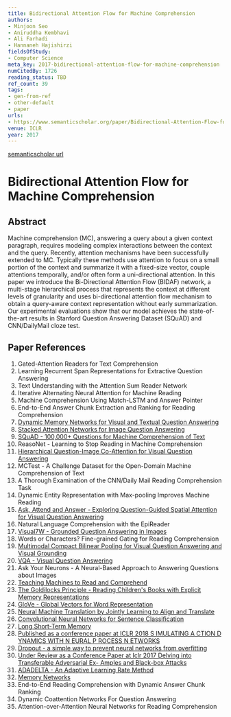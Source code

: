 ```yaml
---
title: Bidirectional Attention Flow for Machine Comprehension
authors:
- Minjoon Seo
- Aniruddha Kembhavi
- Ali Farhadi
- Hannaneh Hajishirzi
fieldsOfStudy:
- Computer Science
meta_key: 2017-bidirectional-attention-flow-for-machine-comprehension
numCitedBy: 1726
reading_status: TBD
ref_count: 39
tags:
- gen-from-ref
- other-default
- paper
urls:
- https://www.semanticscholar.org/paper/Bidirectional-Attention-Flow-for-Machine-Seo-Kembhavi/3a7b63b50c64f4ec3358477790e84cbd6be2a0b4?sort=total-citations
venue: ICLR
year: 2017
---
```


[semanticscholar url](https://www.semanticscholar.org/paper/Bidirectional-Attention-Flow-for-Machine-Seo-Kembhavi/3a7b63b50c64f4ec3358477790e84cbd6be2a0b4?sort=total-citations)

# Bidirectional Attention Flow for Machine Comprehension

## Abstract

Machine comprehension (MC), answering a query about a given context paragraph, requires modeling complex interactions between the context and the query. Recently, attention mechanisms have been successfully extended to MC. Typically these methods use attention to focus on a small portion of the context and summarize it with a fixed-size vector, couple attentions temporally, and/or often form a uni-directional attention. In this paper we introduce the Bi-Directional Attention Flow (BIDAF) network, a multi-stage hierarchical process that represents the context at different levels of granularity and uses bi-directional attention flow mechanism to obtain a query-aware context representation without early summarization. Our experimental evaluations show that our model achieves the state-of-the-art results in Stanford Question Answering Dataset (SQuAD) and CNN/DailyMail cloze test.

## Paper References

1. Gated-Attention Readers for Text Comprehension
2. Learning Recurrent Span Representations for Extractive Question Answering
3. Text Understanding with the Attention Sum Reader Network
4. Iterative Alternating Neural Attention for Machine Reading
5. Machine Comprehension Using Match-LSTM and Answer Pointer
6. End-to-End Answer Chunk Extraction and Ranking for Reading Comprehension
7. [Dynamic Memory Networks for Visual and Textual Question Answering](2016-dynamic-memory-networks-for-visual-and-textual-question-answering)
8. [Stacked Attention Networks for Image Question Answering](2016-stacked-attention-networks-for-image-question-answering)
9. [SQuAD - 100,000+ Questions for Machine Comprehension of Text](2016-squad-100-000-questions-for-machine-comprehension-of-text)
10. ReasoNet - Learning to Stop Reading in Machine Comprehension
11. [Hierarchical Question-Image Co-Attention for Visual Question Answering](2016-hierarchical-question-image-co-attention-for-visual-question-answering)
12. MCTest - A Challenge Dataset for the Open-Domain Machine Comprehension of Text
13. A Thorough Examination of the CNN/Daily Mail Reading Comprehension Task
14. Dynamic Entity Representation with Max-pooling Improves Machine Reading
15. [Ask, Attend and Answer - Exploring Question-Guided Spatial Attention for Visual Question Answering](2016-ask-attend-and-answer-exploring-question-guided-spatial-attention-for-visual-question-answering)
16. Natural Language Comprehension with the EpiReader
17. [Visual7W - Grounded Question Answering in Images](2016-visual7w-grounded-question-answering-in-images)
18. Words or Characters? Fine-grained Gating for Reading Comprehension
19. [Multimodal Compact Bilinear Pooling for Visual Question Answering and Visual Grounding](2016-multimodal-compact-bilinear-pooling-for-visual-question-answering-and-visual-grounding)
20. [VQA - Visual Question Answering](2015-vqa-visual-question-answering)
21. Ask Your Neurons - A Neural-Based Approach to Answering Questions about Images
22. [Teaching Machines to Read and Comprehend](2015-teaching-machines-to-read-and-comprehend)
23. [The Goldilocks Principle - Reading Children's Books with Explicit Memory Representations](2016-the-goldilocks-principle-reading-children-s-books-with-explicit-memory-representations)
24. [GloVe - Global Vectors for Word Representation](2014-glove-global-vectors-for-word-representation)
25. [Neural Machine Translation by Jointly Learning to Align and Translate](2015-neural-machine-translation-by-jointly-learning-to-align-and-translate)
26. [Convolutional Neural Networks for Sentence Classification](2014-convolutional-neural-networks-for-sentence-classification)
27. [Long Short-Term Memory](1997-long-short-term-memory)
28. [Published as a conference paper at ICLR 2018 S IMULATING A CTION D YNAMICS WITH N EURAL P ROCESS N ETWORKS](2018-published-as-a-conference-paper-at-iclr-2018-s-imulating-a-ction-d-ynamics-with-n-eural-p-rocess-n-etworks)
29. [Dropout - a simple way to prevent neural networks from overfitting](2014-dropout-a-simple-way-to-prevent-neural-networks-from-overfitting)
30. [Under Review as a Conference Paper at Iclr 2017 Delving into Transferable Adversarial Ex- Amples and Black-box Attacks](2016-under-review-as-a-conference-paper-at-iclr-2017-delving-into-transferable-adversarial-ex-amples-and-black-box-attacks)
31. [ADADELTA - An Adaptive Learning Rate Method](2012-adadelta-an-adaptive-learning-rate-method)
32. [Memory Networks](2015-memory-networks)
33. End-to-End Reading Comprehension with Dynamic Answer Chunk Ranking
34. Dynamic Coattention Networks For Question Answering
35. Attention-over-Attention Neural Networks for Reading Comprehension
